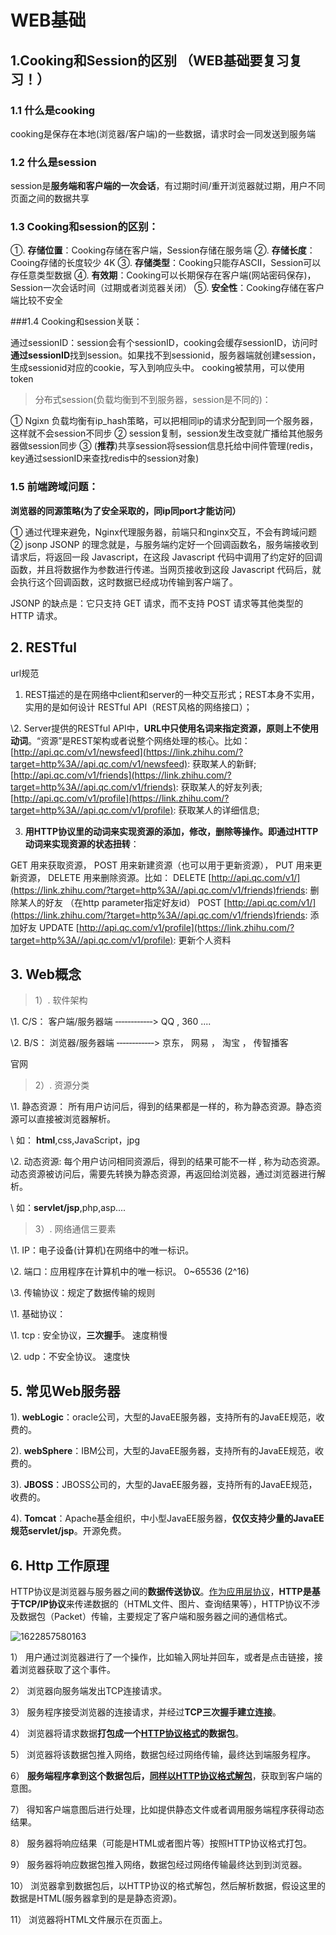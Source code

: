 # WEB基础

## 1.Cooking和Session的区别 （WEB基础要复习复习！）

### 1.1 什么是cooking

cooking是保存在本地(浏览器/客户端)的一些数据，请求时会一同发送到服务端

### 1.2 什么是session

session是**服务端和客户端的一次会话**，有过期时间/重开浏览器就过期，用户不同页面之间的数据共享

### 1.3 Cooking和session的区别：

①. **存储位置**：Cooking存储在客户端，Session存储在服务端
②. **存储长度**：Cooing存储的长度较少 4K
③. **存储类型**：Cooking只能存ASCII，Session可以存任意类型数据
④. **有效期**：Cooking可以长期保存在客户端(网站密码保存)，Session一次会话时间（过期或者浏览器关闭）
⑤. **安全性**：Cooking存储在客户端比较不安全

###1.4 Cooking和session关联：

通过sessionID：session会有个sessionID，cooking会缓存sessionID，访问时**通过sessionID**找到session。如果找不到sessionid，服务器端就创建session，生成sessionid对应的cookie，写入到响应头中。
cooking被禁用，可以使用token

>  分布式session(负载均衡到不到服务器，session是不同的)：

① Ngixn 负载均衡有ip_hash策略，可以把相同ip的请求分配到同一个服务器，这样就不会session不同步
② session复制，session发生改变就广播给其他服务器做session同步
③ (**推荐**)共享session将session信息托给中间件管理(redis，key通过sessionID来查找redis中的session对象)

### 1.5 前端跨域问题：

**浏览器的同源策略(为了安全采取的，同ip同port才能访问）**

① 通过代理来避免，Nginx代理服务器，前端只和nginx交互，不会有跨域问题
② jsonp
JSONP 的理念就是，与服务端约定好一个回调函数名，服务端接收到请求后，将返回一段 Javascript，在这段 Javascript 代码中调用了约定好的回调函数，并且将数据作为参数进行传递。当网页接收到这段 Javascript 代码后，就会执行这个回调函数，这时数据已经成功传输到客户端了。

JSONP 的缺点是：它只支持 GET 请求，而不支持 POST 请求等其他类型的 HTTP 请求。



## 2. RESTful

url规范

1. REST描述的是在网络中client和server的一种交互形式；REST本身不实用，实用的是如何设计 RESTful API（REST风格的网络接口）；

\2. Server提供的RESTful API中，**URL中只使用名词来指定资源，原则上不使用动词**。“资源”是REST架构或者说整个网络处理的核心。比如：
[http://api.qc.com/v1/newsfeed](https://link.zhihu.com/?target=http%3A//api.qc.com/v1/newsfeed): 获取某人的新鲜; 
[http://api.qc.com/v1/friends](https://link.zhihu.com/?target=http%3A//api.qc.com/v1/friends): 获取某人的好友列表;
[http://api.qc.com/v1/profile](https://link.zhihu.com/?target=http%3A//api.qc.com/v1/profile): 获取某人的详细信息;

3. **用HTTP协议里的动词来实现资源的添加，修改，删除等操作。即通过HTTP动词来实现资源的状态扭转**：

GET    用来获取资源，
POST  用来新建资源（也可以用于更新资源），
PUT    用来更新资源，
DELETE  用来删除资源。比如：
DELETE [http://api.qc.com/v1/](https://link.zhihu.com/?target=http%3A//api.qc.com/v1/friends)friends: 删除某人的好友 （在http parameter指定好友id）
POST [http://api.qc.com/v1/](https://link.zhihu.com/?target=http%3A//api.qc.com/v1/friends)friends: 添加好友
UPDATE [http://api.qc.com/v1/profile](https://link.zhihu.com/?target=http%3A//api.qc.com/v1/profile): 更新个人资料

## 3. Web概念

>  1）. 软件架构 

\1. C/S： 客户端/服务器端 ‐‐‐‐‐‐‐‐‐‐‐‐> QQ , 360 .... 

\2. B/S： 浏览器/服务器端 ‐‐‐‐‐‐‐‐‐‐‐‐> 京东， 网易 ， 淘宝 ， 传智播客 

官网

>  2）. 资源分类 

\1. 静态资源： 所有用户访问后，得到的结果都是一样的，称为静态资源。静态资源可以直接被浏览器解析。 

\ 如： **html**,css,JavaScript，jpg 

\2. 动态资源: 每个用户访问相同资源后，得到的结果可能不一样 , 称为动态资源。动态资源被访问后，需要先转换为静态资源，再返回给浏览器，通过浏览器进行解析。 

\ 如：**servlet/jsp**,php,asp.... 

>  3）. 网络通信三要素 

\1. IP：电子设备(计算机)在网络中的唯一标识。 

\2. 端口：应用程序在计算机中的唯一标识。 0~65536  (2^16)

\3. 传输协议：规定了数据传输的规则 

\1. 基础协议： 

\1. tcp : 安全协议，**三次握手**。 速度稍慢 

\2. udp：不安全协议。 速度快 

## 5. 常见Web服务器

1). **webLogic**：oracle公司，大型的JavaEE服务器，支持所有的JavaEE规范，收费的。 

2). **webSphere**：IBM公司，大型的JavaEE服务器，支持所有的JavaEE规范，收费的。 

3). **JBOSS**：JBOSS公司的，大型的JavaEE服务器，支持所有的JavaEE规范，收费的。 

4). **Tomcat**：Apache基金组织，中小型JavaEE服务器，**仅仅支持少量的JavaEE规范servlet/jsp**。开源免费。 

## 6. Http 工作原理 

HTTP协议是浏览器与服务器之间的**数据传送协议**。<u>作为应用层协议</u>，**HTTP是基于TCP/IP协议**来传递数据的（HTML文件、图片、查询结果等），HTTP协议不涉及数据包（Packet）传输，主要规定了客户端和服务器之间的通信格式。 

![1622857580163](E:\SoftwareNote\Web\img\Http工作原理图.png)

1） 用户通过浏览器进行了一个操作，比如输入网址并回车，或者是点击链接，接着浏览器获取了这个事件。 

2） 浏览器向服务端发出TCP连接请求。 

3） 服务程序接受浏览器的连接请求，并经过**TCP三次握手建立连接**。 

4） 浏览器将请求数据**打包成一个<u>HTTP协议格式</u>的数据包**。 

5） 浏览器将该数据包推入网络，数据包经过网络传输，最终达到端服务程序。 

6） **服务端程序拿到这个数据包后，<u>同样以HTTP协议格式解包</u>**，获取到客户端的意图。 

7） 得知客户端意图后进行处理，比如提供静态文件或者调用服务端程序获得动态结果。 

8） 服务器将响应结果（可能是HTML或者图片等）按照HTTP协议格式打包。 

9） 服务器将响应数据包推入网络，数据包经过网络传输最终达到到浏览器。 

10） 浏览器拿到数据包后，以HTTP协议的格式解包，然后解析数据，假设这里的数据是HTML(服务器拿到的是是静态资源)。 

11） 浏览器将HTML文件展示在页面上。 

